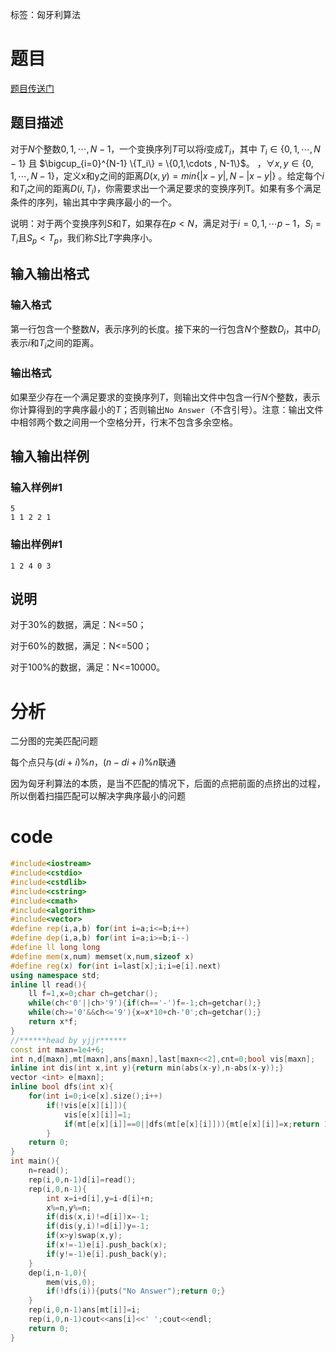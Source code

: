 ﻿标签：匈牙利算法

# 题目

[题目传送门](https://www.luogu.org/problemnew/show/P1963)

## 题目描述

对于$N$个整数$0, 1, \cdots, N-1$，一个变换序列$T$可以将$i$变成$T_i$，其中 $T_i \in \{ 0,1,\cdots, N-1\}$ 且 $\bigcup_{i=0}^{N-1} \{T_i\} = \{0,1,\cdots , N-1\}$。 ，$\forall x,y \in  \{0,1,\cdots , N-1\}$，定义x和y之间的距离$D(x,y)=min\{|x-y|,N-|x-y|\}$ 。给定每个$i$和$T_i$之间的距离$D(i,T_i)$，你需要求出一个满足要求的变换序列T。如果有多个满足条件的序列，输出其中字典序最小的一个。

说明：对于两个变换序列$S$和$T$，如果存在$p<N$，满足对于$i=0,1,\cdots p-1$，$S_i=T_i$且$S_p<T_p$，我们称$S$比$T$字典序小。

## 输入输出格式
### 输入格式
第一行包含一个整数$N$，表示序列的长度。接下来的一行包含$N$个整数$D_i$，其中$D_i$表示$i$和$T_i$之间的距离。

### 输出格式
如果至少存在一个满足要求的变换序列$T$，则输出文件中包含一行$N$个整数，表示你计算得到的字典序最小的$T$；否则输出`No Answer`（不含引号）。注意：输出文件中相邻两个数之间用一个空格分开，行末不包含多余空格。
## 输入输出样例
### 输入样例#1
```
5
1 1 2 2 1
```
### 输出样例#1
```
1 2 4 0 3
```
## 说明

对于30%的数据，满足：N<=50；

对于60%的数据，满足：N<=500；

对于100%的数据，满足：N<=10000。

# 分析

二分图的完美匹配问题

每个点只与$(di+i)\%n$，$(n-di+i)\%n$联通

因为匈牙利算法的本质，是当不匹配的情况下，后面的点把前面的点挤出的过程，所以倒着扫描匹配可以解决字典序最小的问题

# code
```cpp
#include<iostream>
#include<cstdio>
#include<cstdlib>
#include<cstring>
#include<cmath>
#include<algorithm>
#include<vector>
#define rep(i,a,b) for(int i=a;i<=b;i++)
#define dep(i,a,b) for(int i=a;i>=b;i--)
#define ll long long
#define mem(x,num) memset(x,num,sizeof x)
#define reg(x) for(int i=last[x];i;i=e[i].next)
using namespace std;
inline ll read(){
	ll f=1,x=0;char ch=getchar();
	while(ch<'0'||ch>'9'){if(ch=='-')f=-1;ch=getchar();}
	while(ch>='0'&&ch<='9'){x=x*10+ch-'0';ch=getchar();}
	return x*f;
}
//******head by yjjr******
const int maxn=1e4+6;
int n,d[maxn],mt[maxn],ans[maxn],last[maxn<<2],cnt=0;bool vis[maxn];
inline int dis(int x,int y){return min(abs(x-y),n-abs(x-y));}
vector <int> e[maxn];
inline bool dfs(int x){
	for(int i=0;i<e[x].size();i++)
		if(!vis[e[x][i]]){
			vis[e[x][i]]=1;
			if(mt[e[x][i]]==0||dfs(mt[e[x][i]])){mt[e[x][i]]=x;return 1;}
		}
	return 0;
}
int main(){
	n=read();
	rep(i,0,n-1)d[i]=read();
	rep(i,0,n-1){
		int x=i+d[i],y=i-d[i]+n;
		x%=n,y%=n;
		if(dis(x,i)!=d[i])x=-1;
		if(dis(y,i)!=d[i])y=-1;
		if(x>y)swap(x,y);
		if(x!=-1)e[i].push_back(x);
		if(y!=-1)e[i].push_back(y);
	}
	dep(i,n-1,0){
		mem(vis,0);
		if(!dfs(i)){puts("No Answer");return 0;}
	}
	rep(i,0,n-1)ans[mt[i]]=i;
	rep(i,0,n-1)cout<<ans[i]<<' ';cout<<endl;
	return 0;
}
```
